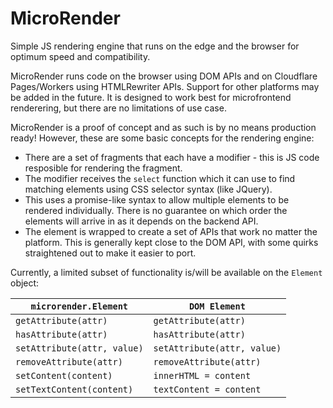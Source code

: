 # MicroRender

Simple JS rendering engine that runs on the edge and the browser for optimum speed and compatibility.

MicroRender runs code on the browser using DOM APIs and on Cloudflare Pages/Workers using HTMLRewriter APIs.
Support for other platforms may be added in the future. It is designed to work best for microfrontend
renderering, but there are no limitations of use case.

MicroRender is a proof of concept and as such is by no means production ready! However, these are some basic
concepts for the rendering engine:

- There are a set of fragments that each have a modifier - this is JS code resposible for rendering the
  fragment. 
- The modifier receives the `select` function which it can use to find matching elements using CSS
  selector syntax (like JQuery).
- This uses a promise-like syntax to allow multiple elements to be rendered individually. There is no
  guarantee on which order the elements will arrive in as it depends on the backend API.
- The element is wrapped to create a set of APIs that work no matter the platform. This is generally
  kept close to the DOM API, with some quirks straightened out to make it easier to port.

Currently, a limited subset of functionality is/will be available on the `Element` object:

| `microrender.Element`       | `DOM Element`               |
| ----------------------------- | ----------------------------- |
| `getAttribute(attr)`        | `getAttribute(attr)`        |
| `hasAttribute(attr)`        | `hasAttribute(attr)`        |
| `setAttribute(attr, value)` | `setAttribute(attr, value)` |
| `removeAttribute(attr)`     | `removeAttribute(attr)`     |
| `setContent(content)`       | `innerHTML = content`       |
| `setTextContent(content)`   | `textContent = content`     |
